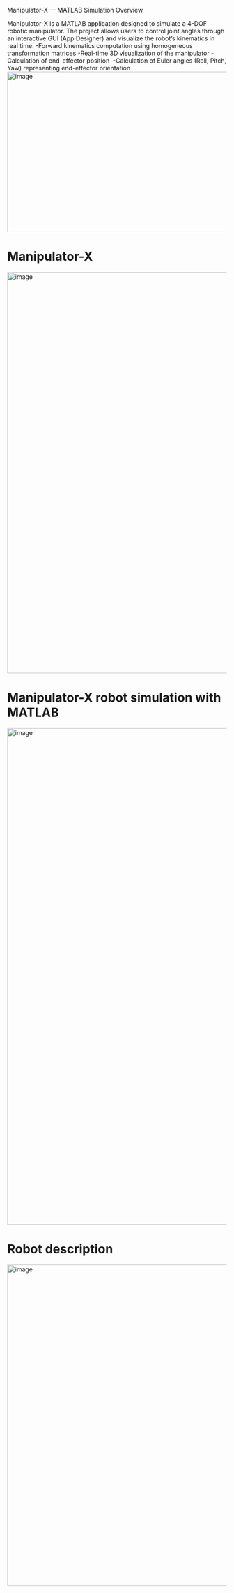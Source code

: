 Manipulator-X — MATLAB Simulation
Overview

Manipulator-X is a MATLAB application designed to simulate a 4-DOF robotic manipulator.
The project allows users to control joint angles through an interactive GUI (App Designer) and visualize the robot’s kinematics in real time.
-Forward kinematics computation using homogeneous transformation matrices
-Real-time 3D visualization of the manipulator
-Calculation of end-effector position ​
-Calculation of Euler angles (Roll, Pitch, Yaw) representing end-effector orientation
<img width="933" height="368" alt="image" src="https://github.com/user-attachments/assets/774f7bd0-70d2-4583-9acf-6dae8341533d" />
# Manipulator-X
<img width="1122" height="920" alt="image" src="https://github.com/user-attachments/assets/9b19ba99-9d24-46ea-af3d-dc2fa2a33910" />

# Manipulator-X robot simulation with MATLAB
<img width="1908" height="1139" alt="image" src="https://github.com/user-attachments/assets/94547066-6685-4f1b-a48e-338d52488bcb" />

# Robot description  
<img width="1099" height="737" alt="image" src="https://github.com/user-attachments/assets/c18b8d2b-3b8b-4b60-9d57-527882e3c0ac" />
